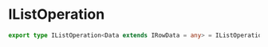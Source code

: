 # IListOperation

```ts
export type IListOperation<Data extends IRowData = any> = IListOperationInternal<Data>;
```


